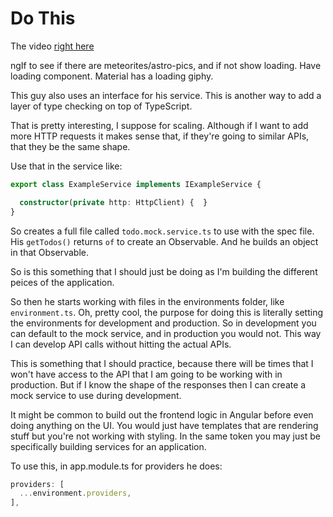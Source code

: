 # Do This

The video [right here](https://youtu.be/TqSgyFhrcXU?t=94)  

ngIf to see if there are meteorites/astro-pics, and if not show loading.
Have loading component. Material has a loading giphy.  

This guy also uses an interface for his service.
This is another way to add a layer of type checking on top of TypeScript.  

That is pretty interesting, I suppose for scaling.
Although if I want to add more HTTP requests it makes sense that, if they're going to similar APIs, that they be the same shape.  

Use that in the service like:

```ts
export class ExampleService implements IExampleService {

  constructor(private http: HttpClient) {  }
}
```

So creates a full file called `todo.mock.service.ts` to use with the spec file.
His `getTodos()` returns `of` to create an Observable.
And he builds an object in that Observable.  

So is this something that I should just be doing as I'm building the different peices of the application.  

So then he starts working with files in the environments folder, like `environment.ts`.
Oh, pretty cool, the purpose for doing this is literally setting the environments for development and production.
So in development you can default to the mock service, and in production you would not.
This way I can develop API calls without hitting the actual APIs.  

This is something that I should practice, because there will be times that I won't have access to the API that I am going to be working with in production.
But if I know the shape of the responses then I can create a mock service to use during development.  

It might be common to build out the frontend logic in Angular before even doing anything on the UI.
You would just have templates that are rendering stuff but you're not working with styling.
In the same token you may just be specifically building services for an application.  

To use this, in app.module.ts for providers he does:

```ts
providers: [
  ...environment.providers,
],
```
